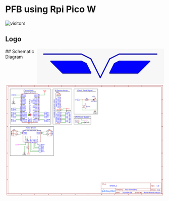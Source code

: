 # PFB using Rpi Pico W

![visitors](https://visitor-badge.laobi.icu/badge?page_id=srijan-76448.PFB-using-Rpi-Pico-W)

## Logo
<p align = "center">
  <img 
    src="imgs/Logo.jpeg" 
    alt = "Logo of this Bot"
    width: 100% 
    height: 100% 
    align=right
  />
</p>
## Schematic Diagram
<p align = "center">
  <img 
    src = "imgs/schematic-diagram.png"
    alt = "Schematic Diagram of this Bot"
    width: 100% 
    height: 100% 
    align = "center"
  />
</p>
